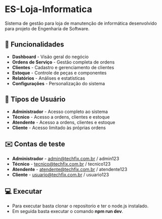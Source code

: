 # ES-Loja-Informatica

Sistema de gestão para loja de manutenção de informática desenvolvido para projeto de Engenharia de Software.

## 🚀 Funcionalidades

- **Dashboard** - Visão geral do negócio
- **Ordens de Serviço** - Gestão completa de ordens
- **Clientes** - Cadastro e gerenciamento de clientes
- **Estoque** - Controle de peças e componentes
- **Relatórios** - Análises e estatísticas
- **Configurações** - Personalização do sistema

## 🔐 Tipos de Usuário

- **Administrador** - Acesso completo ao sistema
- **Técnico** - Acesso a ordens, clientes e estoque
- **Atendente** - Acesso a ordens, clientes e estoque
- **Cliente** - Acesso limitado às próprias ordens

## ✉️ Contas de teste

- **Administrador** - admin@techfix.com.br / admin123
- **Técnico** - tecnico@techfix.com.br / tecnico123
- **Atendente** - atendente@techfix.com.br / atendente123
- **Cliente** - usuario@techfix.com.br / usuario123

## 💻 Executar

- Para executar basta clonar o repositorio e ter o node.js instalado.
- Em seguida basta executar o comando **npm run dev**.